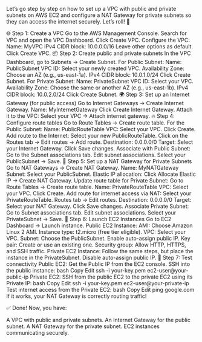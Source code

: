 Let’s go step by step on how to set up a VPC with public and private subnets on AWS EC2 and configure a NAT Gateway for private subnets so they can access the internet securely. Let’s roll! 🚀

🌐 Step 1: Create a VPC
Go to the AWS Management Console.
Search for VPC and open the VPC Dashboard.
Click Create VPC.
Configure the VPC:
Name: MyVPC
IPv4 CIDR block: 10.0.0.0/16
Leave other options as default.
Click Create VPC.
📦 Step 2: Create public and private subnets
In the VPC Dashboard, go to Subnets → Create Subnet.
For Public Subnet:
Name: PublicSubnet
VPC ID: Select your newly created VPC.
Availability Zone: Choose an AZ (e.g., us-east-1a).
IPv4 CIDR block: 10.0.1.0/24
Click Create Subnet.
For Private Subnet:
Name: PrivateSubnet
VPC ID: Select your VPC.
Availability Zone: Choose the same or another AZ (e.g., us-east-1b).
IPv4 CIDR block: 10.0.2.0/24
Click Create Subnet.
🌍 Step 3: Set up an Internet Gateway (for public access)
Go to Internet Gateways → Create Internet Gateway.
Name: MyInternetGateway
Click Create Internet Gateway.
Attach it to the VPC:
Select your VPC → Attach internet gateway.
🔥 Step 4: Configure route tables
Go to Route Tables → Create route table.
For the Public Subnet:
Name: PublicRouteTable
VPC: Select your VPC.
Click Create.
Add route to the Internet:
Select your new PublicRouteTable.
Click on the Routes tab → Edit routes → Add route.
Destination: 0.0.0.0/0
Target: Select your Internet Gateway.
Click Save changes.
Associate with Public Subnet:
Go to the Subnet associations tab.
Edit subnet associations.
Select your PublicSubnet → Save.
🏡 Step 5: Set up a NAT Gateway for Private Subnets
Go to NAT Gateways → Create NAT Gateway.
Name: MyNATGateway
Subnet: Select your PublicSubnet.
Elastic IP allocation:
Click Allocate Elastic IP → Create NAT Gateway.
Update route table for Private Subnet:
Go to Route Tables → Create route table.
Name: PrivateRouteTable
VPC: Select your VPC.
Click Create.
Add route for internet access via NAT:
Select your PrivateRouteTable.
Routes tab → Edit routes.
Destination: 0.0.0.0/0
Target: Select your NAT Gateway.
Click Save changes.
Associate Private Subnet:
Go to Subnet associations tab.
Edit subnet associations.
Select your PrivateSubnet → Save.
📡 Step 6: Launch EC2 Instances
Go to EC2 Dashboard → Launch instance.
Public EC2 Instance:
AMI: Choose Amazon Linux 2 AMI.
Instance type: t2.micro (free tier eligible).
VPC: Select your VPC.
Subnet: Choose the PublicSubnet.
Enable auto-assign public IP.
Key pair: Create or use an existing one.
Security group: Allow HTTP, HTTPS, and SSH traffic.
Private EC2 Instance:
Follow the same steps, but place the instance in the PrivateSubnet.
Disable auto-assign public IP.
🎯 Step 7: Test connectivity
Public EC2:
Get the Public IP from the EC2 console.
SSH into the public instance:
bash
Copy
Edit
ssh -i your-key.pem ec2-user@your-public-ip
Private EC2:
SSH from the public EC2 to the private EC2 using its Private IP:
bash
Copy
Edit
ssh -i your-key.pem ec2-user@your-private-ip
Test internet access from the Private EC2:
bash
Copy
Edit
ping google.com
If it works, your NAT Gateway is correctly routing traffic!

✅ Done! Now, you have:

A VPC with public and private subnets.
An Internet Gateway for the public subnet.
A NAT Gateway for the private subnet.
EC2 instances communicating securely.
